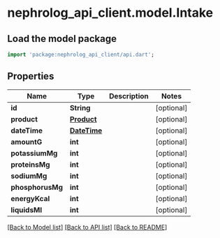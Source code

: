# nephrolog_api_client.model.Intake

## Load the model package
```dart
import 'package:nephrolog_api_client/api.dart';
```

## Properties
Name | Type | Description | Notes
------------ | ------------- | ------------- | -------------
**id** | **String** |  | [optional] 
**product** | [**Product**](Product.md) |  | [optional] 
**dateTime** | [**DateTime**](DateTime.md) |  | [optional] 
**amountG** | **int** |  | [optional] 
**potassiumMg** | **int** |  | [optional] 
**proteinsMg** | **int** |  | [optional] 
**sodiumMg** | **int** |  | [optional] 
**phosphorusMg** | **int** |  | [optional] 
**energyKcal** | **int** |  | [optional] 
**liquidsMl** | **int** |  | [optional] 

[[Back to Model list]](../README.md#documentation-for-models) [[Back to API list]](../README.md#documentation-for-api-endpoints) [[Back to README]](../README.md)


